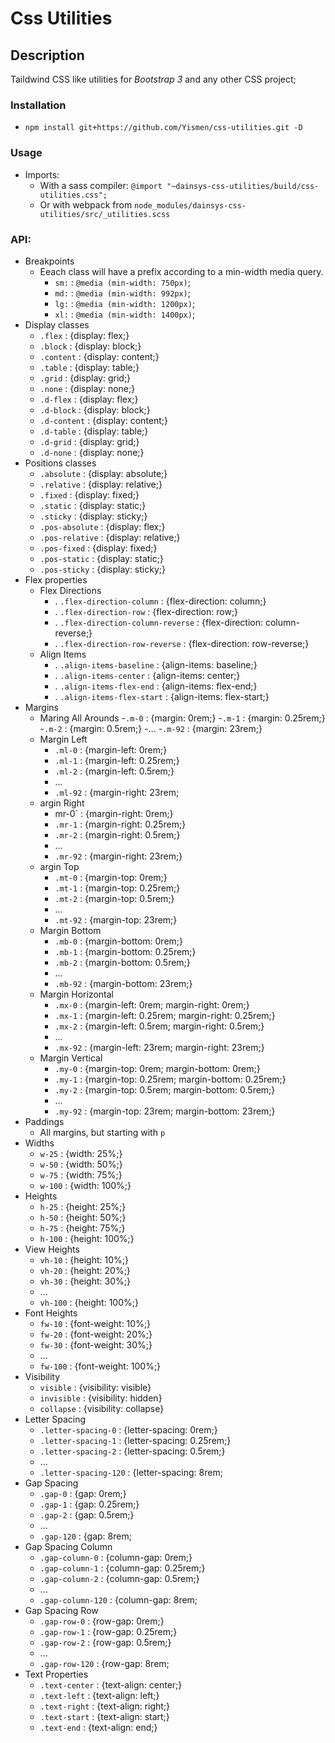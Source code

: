 # Css Utilities

## Description
Taildwind CSS like utilities for *Bootstrap 3* and any other CSS project;

### Installation
- ```npm install git+https://github.com/Yismen/css-utilities.git -D```
### Usage
- Imports:
    - With a sass compiler: ```@import "~dainsys-css-utilities/build/css-utilities.css";```
    - Or with webpack from ```node_modules/dainsys-css-utilities/src/_utilities.scss```
### API:
- Breakpoints
  - Eeach class will have a prefix according to a min-width media query.
    - `sm:` : `@media (min-width: 750px)`;
    - `md:` : `@media (min-width: 992px)`;
    - `lg:` : `@media (min-width: 1200px)`;
    - `xl:` : `@media (min-width: 1400px)`;
- Display classes
    - `.flex` : {display: flex;}
    - `.block` : {display: block;}
    - `.content` : {display: content;}
    - `.table` : {display: table;}
    - `.grid` : {display: grid;}
    - `.none` : {display: none;}
    - `.d-flex` : {display: flex;}
    - `.d-block` : {display: block;}
    - `.d-content` : {display: content;}
    - `.d-table` : {display: table;}
    - `.d-grid` : {display: grid;}
    - `.d-none` : {display: none;}
- Positions classes
    - `.absolute` : {display: absolute;}
    - `.relative` : {display: relative;}
    - `.fixed` : {display: fixed;}
    - `.static` : {display: static;}
    - `.sticky` : {display: sticky;}
    - `.pos-absolute` : {display: flex;}
    - `.pos-relative` : {display: relative;}
    - `.pos-fixed` : {display: fixed;}
    - `.pos-static` : {display: static;}
    - `.pos-sticky` : {display: sticky;}
- Flex properties
    - Flex Directions
        - . `.flex-direction-column` : {flex-direction: column;}
        - . `.flex-direction-row` : {flex-direction: row;}
        - . `.flex-direction-column-reverse` : {flex-direction: column-reverse;}
        - . `.flex-direction-row-reverse` : {flex-direction: row-reverse;}
    - Align Items
        - . `.align-items-baseline` : {align-items: baseline;}
        - . `.align-items-center` : {align-items: center;}
        - . `.align-items-flex-end` : {align-items: flex-end;}
        - . `.align-items-flex-start` : {align-items: flex-start;}
- Margins
    - Maring All Arounds
        -`.m-0` : {margin: 0rem;}
        -`.m-1` : {margin: 0.25rem;}
        -`.m-2` : {margin: 0.5rem;}
        -...
        -`.m-92` : {margin: 23rem;}
    - Margin Left
        - `.ml-0` : {margin-left: 0rem;}
        - `.ml-1` : {margin-left: 0.25rem;}
        - `.ml-2` : {margin-left: 0.5rem;}
        -  ...
        -  `.ml-92` : {margin-right: 23rem;
    - argin Right
        - mr-0` : {margin-right: 0rem;}
        -  `.mr-1` : {margin-right: 0.25rem;}
        -  `.mr-2` : {margin-right: 0.5rem;}
        -  ...
        -  `.mr-92` : {margin-right: 23rem;}
    - argin Top
        -  `.mt-0` : {margin-top: 0rem;}
        -  `.mt-1` : {margin-top: 0.25rem;}
        -  `.mt-2` : {margin-top: 0.5rem;}
        -  ...
        -  `.mt-92` : {margin-top: 23rem;}
    - Margin Bottom
        -  `.mb-0` : {margin-bottom: 0rem;}
        -  `.mb-1` : {margin-bottom: 0.25rem;}
        -  `.mb-2` : {margin-bottom: 0.5rem;}
        -  ...
        - `.mb-92` : {margin-bottom: 23rem;}
    - Margin Horizontal
        -  `.mx-0` : {margin-left: 0rem; margin-right: 0rem;}
        -  `.mx-1` : {margin-left: 0.25rem; margin-right: 0.25rem;}
        -  `.mx-2` : {margin-left: 0.5rem; margin-right: 0.5rem;}
        -  ...
        -  `.mx-92` : {margin-left: 23rem; margin-right: 23rem;}
    - Margin Vertical
        -  `.my-0` : {margin-top: 0rem; margin-bottom: 0rem;}
        -  `.my-1` : {margin-top: 0.25rem; margin-bottom: 0.25rem;}
        -  `.my-2` : {margin-top: 0.5rem; margin-bottom: 0.5rem;}
        -  ...
        -  `.my-92` : {margin-top: 23rem; margin-bottom: 23rem;}
- Paddings
    - All margins, but starting with `p`
- Widths
    - `w-25` : {width: 25%;}
    - `w-50` : {width: 50%;}
    - `w-75` : {width: 75%;}
    - `w-100` : {width: 100%;}
- Heights
    - `h-25` : {height: 25%;}
    - `h-50` : {height: 50%;}
    - `h-75` : {height: 75%;}
    - `h-100` : {height: 100%;}
- View Heights
    - `vh-10` : {height: 10%;}
    - `vh-20` : {height: 20%;}
    - `vh-30` : {height: 30%;}
    - ...
    - `vh-100` : {height: 100%;}
- Font Heights
    - `fw-10` : {font-weight: 10%;}
    - `fw-20` : {font-weight: 20%;}
    - `fw-30` : {font-weight: 30%;}
    - ...
    - `fw-100` : {font-weight: 100%;}
- Visibility
    - `visible` : {visibility: visible}
    - `invisible` : {visibility: hidden}
    - `collapse` : {visibility: collapse}
- Letter Spacing
    - `.letter-spacing-0` : {letter-spacing: 0rem;}
    - `.letter-spacing-1` : {letter-spacing: 0.25rem;}
    - `.letter-spacing-2` : {letter-spacing: 0.5rem;}
    - ...
    - `.letter-spacing-120` : {letter-spacing: 8rem;
- Gap Spacing
    - `.gap-0` : {gap: 0rem;}
    - `.gap-1` : {gap: 0.25rem;}
    - `.gap-2` : {gap: 0.5rem;}
    - ...
    - `.gap-120` : {gap: 8rem;
- Gap Spacing Column
    - `.gap-column-0` : {column-gap: 0rem;}
    - `.gap-column-1` : {column-gap: 0.25rem;}
    - `.gap-column-2` : {column-gap: 0.5rem;}
    - ...
    - `.gap-column-120` : {column-gap: 8rem;
- Gap Spacing Row
    - `.gap-row-0` : {row-gap: 0rem;}
    - `.gap-row-1` : {row-gap: 0.25rem;}
    - `.gap-row-2` : {row-gap: 0.5rem;}
    - ...
    - `.gap-row-120` : {row-gap: 8rem;
- Text Properties
    - `.text-center` : {text-align: center;}
    - `.text-left` : {text-align: left;}
    - `.text-right` : {text-align: right;}
    - `.text-start` : {text-align: start;}
    - `.text-end` : {text-align: end;}